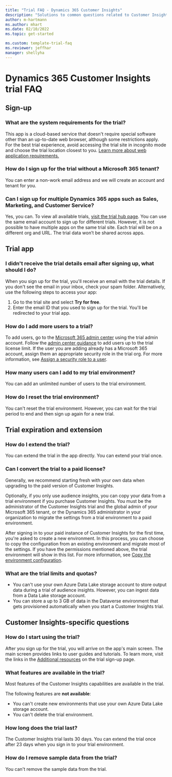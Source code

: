 ```yaml
---  
title: "Trial FAQ - Dynamics 365 Customer Insights"
description: "Solutions to common questions related to Customer Insights trial setup and management. Learn how to resolve platform and app-specific issues."
author: m-hartmann
ms.author: mhart
ms.date: 02/10/2022
ms.topic: get-started

ms.custom: template-trial-faq
ms.reviewer: jeffhar
manager: shellyha
---
```


# Dynamics 365 Customer Insights trial FAQ

## Sign-up

### What are the system requirements for the trial?

This app is a cloud-based service that doesn't require special software other than an up-to-date web browser, although some restrictions apply. For the best trial experience, avoid accessing the trial site in incognito mode and choose the trial location closest to you. [Learn more about web application requirements.](/power-platform/admin/web-application-requirements)

### How do I sign up for the trial without a Microsoft 365 tenant?

You can enter a non-work email address and we will create an account and tenant for you.

### Can I sign up for multiple Dynamics 365 apps such as Sales, Marketing, and Customer Service?

Yes, you can. To view all available trials, [visit the trial hub page](https://dynamics.microsoft.com/dynamics-365-free-trial). You can use the same email account to sign up for different trials. However, it is not possible to have multiple apps on the same trial site. Each trial will be on a different org and URL. The trial data won’t be shared across apps.

## Trial app

### I didn't receive the trial details email after signing up, what should I do?

When you sign up for the trial, you'll receive an email with the trial details. If you don't see the email in your inbox, check your spam folder. Alternatively, use the following steps to access your app:

1. Go to the trial site and select **Try for free**.
1. Enter the email ID that you used to sign up for the trial. You'll be redirected to your trial app.

### How do I add more users to a trial?

To add users, go to the [Microsoft 365 admin center](https://admin.microsoft.com) using the trial admin account. Follow the [admin center guidance](/microsoft-365/admin/add-users/add-users) to add users up to the trial license limit. If the user you are adding already has a Microsoft 365 account, assign them an appropriate security role in the trial org. For more information, see [Assign a security role to a user](/power-platform/admin/create-users-assign-online-security-roles#assign-a-security-role-to-a-user).

### How many users can I add to my trial environment?

You can add an unlimited number of users to the trial environment.

### How do I reset the trial environment?

You can't reset the trial environment. However, you can wait for the trial period to end and then sign up again for a new trial.

## Trial expiration and extension

### How do I extend the trial?

You can extend the trial in the app directly. You can extend your trial once.

### Can I convert the trial to a paid license?

Generally, we recommend starting fresh with your own data when upgrading to the paid version of Customer Insights. 

Optionally, if you only use audience insights, you can copy your data from a trial environment if you purchase Customer Insights. You must be the administrator of the Customer Insights trial and the global admin of your Microsoft 365 tenant, or the Dynamics 365 administrator in your organization to migrate the settings from a trial environment to a paid environment. 

After signing in to your paid instance of Customer Insights for the first time, you're asked to create a new environment. In this process, you can choose to copy the configuration from an existing environment and migrate most of the settings. If you have the permissions mentioned above, the trial environment will show in this list. For more information, see [Copy the environment configuration](audience-insights/manage-environments.md#copy-the-environment-configuration).

### What are the trial limits and quotas?

- You can't use your own Azure Data Lake storage account to store output data during a trial of audience insights. However, you can ingest data from a Data Lake storage account.
- You can store a up to 3 GB of data in the Dataverse environment that gets provisioned automatically when you start a Customer Insights trial.

## Customer Insights-specific questions

### How do I start using the trial?

After you sign up for the trial, you will arrive on the app's main screen. The main screen provides links to user guides and tutorials. To learn more, visit the links in the [Additional resources](trial-signup.md#additional-resources) on the trial sign-up page.

### What features are available in the trial?

Most features of the Customer Insights capabilities are available in the trial.

The following features are **not available**: 
- You can't create new environments that use your own Azure Data Lake storage account.
- You can't delete the trial environment. 

### How long does the trial last?

The Customer Insights trial lasts 30 days. You can extend the trial once after 23 days when you sign in to your trial environment.

### How do I remove sample data from the trial?

You can't remove the sample data from the trial.
